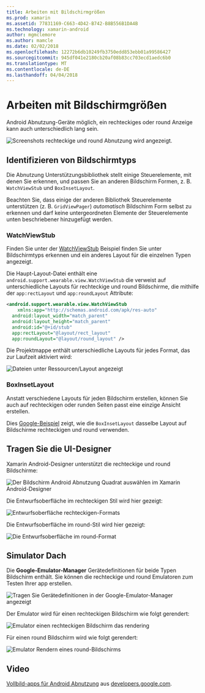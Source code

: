 ```yaml
---
title: Arbeiten mit Bildschirmgrößen
ms.prod: xamarin
ms.assetid: 77831169-C663-4D42-B742-B8B556B1DA4B
ms.technology: xamarin-android
author: mgmclemore
ms.author: mamcle
ms.date: 02/02/2018
ms.openlocfilehash: 12272b6db10249fb3750edd853ebb01a99586427
ms.sourcegitcommit: 945df041e2180cb20af08b83cc703ecd1aedc6b0
ms.translationtype: MT
ms.contentlocale: de-DE
ms.lasthandoff: 04/04/2018
---
```

# <a name="working-with-screen-sizes"></a>Arbeiten mit Bildschirmgrößen

Android Abnutzung-Geräte möglich, ein rechteckiges oder round Anzeige kann auch unterschiedlich lang sein.

![Screenshots rechteckige und round Abnutzung wird angezeigt.](screen-sizes-images/moyeu-wear.png)

## <a name="identifying-screen-type"></a>Identifizieren von Bildschirmtyps

Die Abnutzung Unterstützungsbibliothek stellt einige Steuerelemente, mit denen Sie erkennen, und passen Sie an anderen Bildschirm Formen, z. B. `WatchViewStub` und `BoxInsetLayout`.

Beachten Sie, dass einige der anderen Bibliothek Steuerelemente unterstützen (z. B. `GridViewPager`) *automatisch* Bildschirm Form selbst zu erkennen und darf keine untergeordneten Elemente der Steuerelemente unten beschriebener hinzugefügt werden.

### <a name="watchviewstub"></a>WatchViewStub

Finden Sie unter der [WatchViewStub](https://developer.xamarin.com/samples/WatchViewStub/) Beispiel finden Sie unter Bildschirmtyps erkennen und ein anderes Layout für die einzelnen Typen angezeigt.

Die Haupt-Layout-Datei enthält eine `android.support.wearable.view.WatchViewStub` die verweist auf unterschiedliche Layouts für rechteckige und round Bildschirme, die mithilfe der `app:rectLayout` und `app:roundLayout` Attribute:

```xml
<android.support.wearable.view.WatchViewStub
    xmlns:app="http://schemas.android.com/apk/res-auto"
  android:layout_width="match_parent"
  android:layout_height="match_parent"
  android:id="@+id/stub"
  app:rectLayout="@layout/rect_layout"
  app:roundLayout="@layout/round_layout" />
```

Die Projektmappe enthält unterschiedliche Layouts für jedes Format, das zur Laufzeit aktiviert wird:

![Dateien unter Ressourcen/Layout angezeigt](screen-sizes-images/solution.png)


### <a name="boxinsetlayout"></a>BoxInsetLayout

Anstatt verschiedene Layouts für jeden Bildschirm erstellen, können Sie auch auf rechteckigen oder runden Seiten passt eine einzige Ansicht erstellen.

Dies [Google-Beispiel](https://developer.android.com/training/wearables/ui/layouts.html#same-layout) zeigt, wie die `BoxInsetLayout` dasselbe Layout auf Bildschirme rechteckigen und round verwenden.


## <a name="wear-ui-designer"></a>Tragen Sie die UI-Designer

Xamarin Android-Designer unterstützt die rechteckige und round Bildschirme:

![Der Bildschirm Android Abnutzung Quadrat auswählen im Xamarin Android-Designer](screen-sizes-images/design-screen-type.png)

Die Entwurfsoberfläche im rechteckigen Stil wird hier gezeigt:

![Entwurfsoberfläche rechteckigen-Formats](screen-sizes-images/design-rect.png) 

Die Entwurfsoberfläche im round-Stil wird hier gezeigt:

![Die Entwurfsoberfläche im round-Format](screen-sizes-images/design-round.png)


## <a name="wear-simulator"></a>Simulator Dach

Die **Google-Emulator-Manager** Gerätedefinitionen für beide Typen Bildschirm enthält. Sie können die rechteckige und round Emulatoren zum Testen Ihrer app erstellen.

![Tragen Sie Gerätedefinitionen in der Google-Emulator-Manager angezeigt](screen-sizes-images/emulator-devices.png)

Der Emulator wird für einen rechteckigen Bildschirm wie folgt gerendert:

![Emulator einen rechteckigen Bildschirm das rendering](screen-sizes-images/recipe-2.png) 

Für einen round Bildschirm wird wie folgt gerendert:

![Emulator Rendern eines round-Bildschirms](screen-sizes-images/recipe-2-round.png)

## <a name="video"></a>Video

[Vollbild-apps für Android Abnutzung](https://www.youtube.com/watch?v=naf_WbtFAlY) aus [developers.google.com](https://www.youtube.com/channel/UC_x5XG1OV2P6uZZ5FSM9Ttw).


